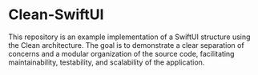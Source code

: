 # Clean-SwiftUI
This repository is an example implementation of a SwiftUI structure using the Clean architecture. The goal is to demonstrate a clear separation of concerns and a modular organization of the source code, facilitating maintainability, testability, and scalability of the application.
